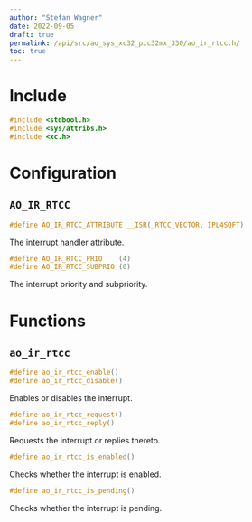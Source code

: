 ```yaml
---
author: "Stefan Wagner"
date: 2022-09-05
draft: true
permalink: /api/src/ao_sys_xc32_pic32mx_330/ao_ir_rtcc.h/
toc: true
---
```


# Include

```c
#include <stdbool.h>
#include <sys/attribs.h>
#include <xc.h>
```

# Configuration

## `AO_IR_RTCC`

```c
#define AO_IR_RTCC_ATTRIBUTE __ISR(_RTCC_VECTOR, IPL4SOFT)
```

The interrupt handler attribute.

```c
#define AO_IR_RTCC_PRIO    (4)
#define AO_IR_RTCC_SUBPRIO (0)
```

The interrupt priority and subpriority.

# Functions

## `ao_ir_rtcc`

```c
#define ao_ir_rtcc_enable()
#define ao_ir_rtcc_disable()
```

Enables or disables the interrupt.

```c
#define ao_ir_rtcc_request()
#define ao_ir_rtcc_reply()
```

Requests the interrupt or replies thereto.

```c
#define ao_ir_rtcc_is_enabled()
```

Checks whether the interrupt is enabled.

```c
#define ao_ir_rtcc_is_pending()
```

Checks whether the interrupt is pending.
